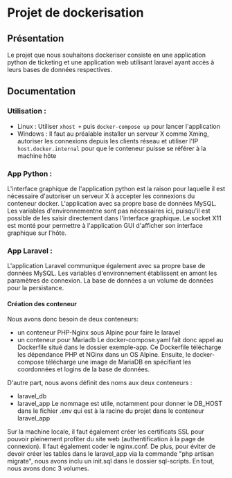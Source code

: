 # Projet de dockerisation

## Présentation

Le projet que nous souhaitons dockeriser consiste en une application python de ticketing et une application web utilisant laravel ayant accès à leurs bases de données respectives.

## Documentation

### Utilisation :

- Linux : Utiliser ``xhost +`` puis ``docker-compose up`` pour lancer l'application
- Windows : Il faut au préalable installer un serveur X comme Xming, autoriser les connexions depuis les clients réseau et utiliser l'IP ``host.docker.internal`` pour que le conteneur puisse se référer à la machine hôte

### App Python :
L'interface graphique de l'application python est la raison pour laquelle il est nécessaire d'autoriser un serveur X à accepter les connexions du conteneur docker.
L'application avec sa propre base de données MySQL.
Les variables d'environnementne sont pas nécessaires ici, puisqu'il est possible de les saisir directement dans l'interface graphique.
Le socket X11 est monté pour permettre à l'application GUI d'afficher son interface graphique sur l'hôte.

### App Laravel :

L'application Laravel communique également avec sa propre base de données MySQL.
Les variables d'environnement établissent en amont les paramètres de connexion.
La base de données a un volume de données pour la persistance.


#### Création des conteneur
Nous avons donc besoin de deux conteneurs:
  - un conteneur PHP-Nginx sous Alpine pour faire le laravel
  - un conteneur pour Mariadb
Le docker-compose.yaml fait donc appel au Dockerfile situé dans le dossier exemple-app. Ce Dockerfile télécharge les dépendance PHP et NGinx dans un OS Alpine.
Ensuite, le docker-compose télécharge une image de MariaDB en spécifiant les coordonnées et logins de la base de données.

D'autre part, nous avons définit des noms aux deux conteneurs :
  - laravel_db
  - laravel_app
Le nommage est utile, notamment pour donner le DB_HOST dans le fichier .env qui est à la racine du projet dans le conteneur laravel_app

Sur la machine locale, il faut également créer les certificats SSL pour pouvoir pleinement profiter du site web (authentification à la page de connexion). Il faut également coder le nginx.conf.
De plus, pour éviter de devoir créer les tables dans le laravel_app via la commande "php artisan migrate", nous avons inclu un init.sql dans le dossier sql-scripts.
En tout, nous avons donc 3 volumes.    
